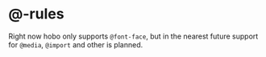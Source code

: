 # @-rules

Right now hobo only supports `@font-face`, but in the nearest future support for `@media`, `@import` and other is planned.
